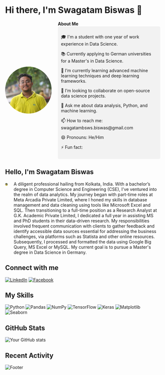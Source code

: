 # Hi there, I'm Swagatam Biswas 👋

<div style="display: flex; align-items: center;">
  <img src="https://github.com/Snomo1/Snomo1/blob/main/Riki.jpg?raw=true" alt="Header" style="width:30%;max-width:200px; border-radius: 50%; margin-right: 20px;">
  <div>
    <div style="font-weight: bold;">About Me</div>
    <div style="background-color: #f2f2f2; padding: 10px; border-radius: 5px;">
      <p>🎓 I'm a student with one year of work experience in Data Science.</p>
      <p>📚 Currently applying to German universities for a Master's in Data Science.</p>
      <p>🌱 I’m currently learning advanced machine learning techniques and deep learning frameworks.</p>
      <p>👯 I’m looking to collaborate on open-source data science projects.</p>
      <p>💬 Ask me about data analysis, Python, and machine learning.</p>
      <p>📫 How to reach me: swagatambsws.biswas@gmail.com</p>
      <p>😄 Pronouns: He/Him</p>
      <p>⚡ Fun fact:</p>
    </div>
  </div>
</div>

## Hello, I'm Swagatam Biswas

<div style="display: flex;">
  <div style="margin-right: 20px;">
    <img src="https://github.com/Snomo1/Snomo1/blob/main/Riki.jpg?raw=true" alt="Swagatam Biswas" style="width:100px; border-radius: 50%;">
  </div>
  <div>
    A diligent professional hailing from Kolkata, India. With a bachelor’s degree in Computer Science and Engineering (CSE), I've ventured into the realm of data analytics. My journey began with part-time roles at Meta Arcadia Private Limited, where I honed my skills in database management and data cleaning using tools like Microsoft Excel and SQL. Then transitioning to a full-time position as a Research Analyst at G.K. Academic Private Limited, I dedicated a full year in assisting MS and PhD students in their data-driven research. My responsibilities involved frequent communication with clients to gather feedback and identify accessible data sources essential for addressing the business challenges, via platforms such as Statista and other online resources. Subsequently, I processed and formatted the data using Google Big Query, MS Excel or MySQL. My current goal is to pursue a Master's degree in Data Science in Germany.
  </div>
</div>

## Connect with me
[![LinkedIn](https://img.shields.io/badge/LinkedIn-blue?style=flat&logo=linkedin)](https://www.linkedin.com/in/swagatambiswas747/)
[![Facebook](https://img.shields.io/badge/Facebook-blue?style=flat&logo=facebook)](https://www.facebook.com/riki747)

## My Skills
![Python](https://img.shields.io/badge/Python-black?style=flat&logo=python)
![Pandas](https://img.shields.io/badge/Pandas-black?style=flat&logo=pandas)
![NumPy](https://img.shields.io/badge/NumPy-black?style=flat&logo=numpy)
![TensorFlow](https://img.shields.io/badge/TensorFlow-black?style=flat&logo=tensorflow)
![Keras](https://img.shields.io/badge/Keras-black?style=flat&logo=keras)
![Matplotlib](https://img.shields.io/badge/Matplotlib-black?style=flat&logo=matplotlib)
![Seaborn](https://img.shields.io/badge/Seaborn-black?style=flat&logo=seaborn)

## GitHub Stats
![Your GitHub stats](https://github-readme-stats.vercel.app/api?username=Snomo1&show_icons=true&hide_border=true)

## Recent Activity
<!--START_SECTION:activity-->
<!--END_SECTION:activity-->

![Footer](https://your-image-url.com/footer.png)
